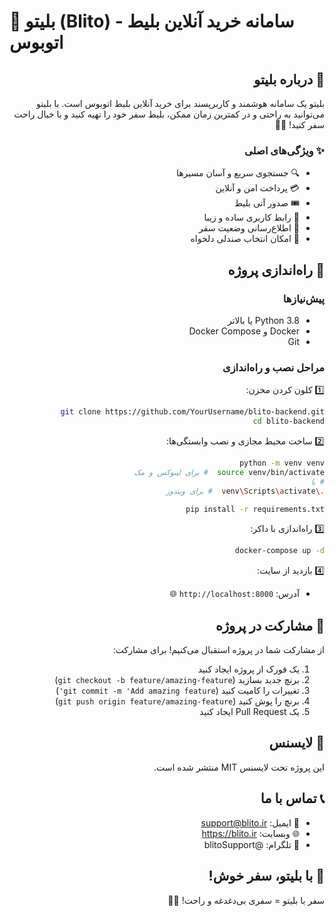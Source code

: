 # 🚌 بلیتو (Blito) - سامانه خرید آنلاین بلیط اتوبوس

<div dir="rtl">

## 🌟 درباره بلیتو
بلیتو یک سامانه هوشمند و کاربرپسند برای خرید آنلاین بلیط اتوبوس است. با بلیتو می‌توانید به راحتی و در کمترین زمان ممکن، بلیط سفر خود را تهیه کنید و با خیال راحت سفر کنید! 🎫✨

### ✨ ویژگی‌های اصلی
- 🔍 جستجوی سریع و آسان مسیرها
- 💳 پرداخت امن و آنلاین
- 🎟️ صدور آنی بلیط
- 📱 رابط کاربری ساده و زیبا
- 🔔 اطلاع‌رسانی وضعیت سفر
- 💺 امکان انتخاب صندلی دلخواه

## 🚀 راه‌اندازی پروژه

### پیش‌نیازها
- Python 3.8 یا بالاتر
- Docker و Docker Compose
- Git

### مراحل نصب و راه‌اندازی

1️⃣ کلون کردن مخزن:
```bash
git clone https://github.com/YourUsername/blito-backend.git
cd blito-backend
```

2️⃣ ساخت محیط مجازی و نصب وابستگی‌ها:
```bash
python -m venv venv
source venv/bin/activate  # برای لینوکس و مک
# یا
.\venv\Scripts\activate  # برای ویندوز

pip install -r requirements.txt
```

3️⃣ راه‌اندازی با داکر:
```bash
docker-compose up -d
```

4️⃣ بازدید از سایت:
- آدرس: `http://localhost:8000` 🌐

## 👥 مشارکت در پروژه
از مشارکت شما در پروژه استقبال می‌کنیم! برای مشارکت:
1. یک فورک از پروژه ایجاد کنید
2. برنچ جدید بسازید (`git checkout -b feature/amazing-feature`)
3. تغییرات را کامیت کنید (`git commit -m 'Add amazing feature'`)
4. برنچ را پوش کنید (`git push origin feature/amazing-feature`)
5. یک Pull Request ایجاد کنید

## 📝 لایسنس
این پروژه تحت لایسنس MIT منتشر شده است.

## 📞 تماس با ما
- 📧 ایمیل: support@blito.ir
- 🌐 وبسایت: https://blito.ir
- 📱 تلگرام: @blitoSupport

## 🎉 با بلیتو، سفر خوش!
سفر با بلیتو = سفری بی‌دغدغه و راحت! 🚌✨

</div>